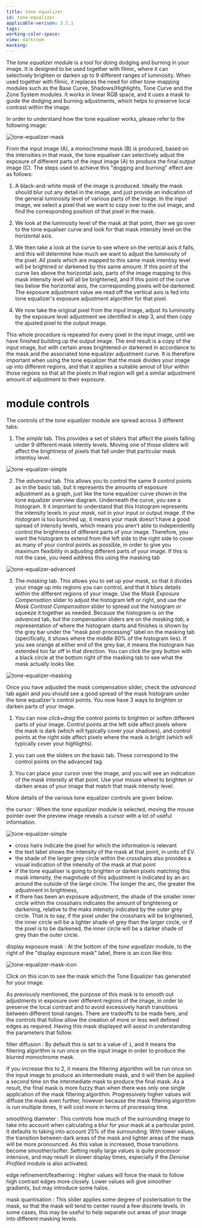 ```yaml
---
title: tone equalizer
id: tone-equalizer
applicable-verison: 3.2.1
tags: 
working-color-space: 
view: darkroom
masking: 
---
```


The _tone equalizer_ module is a tool for doing dodging and burning in your image. It is designed to be used together with filmic, where it can selectively brighten or darken up to 9 different ranges of luminosity. When used together with filmic, it replaces the need for other tone-mapping modules such as the Base Curve, Shadows/Highlights, Tone Curve and the Zone System modules. It works in linear RGB space, and it uses a mask to guide the dodging and burning adjustments, which helps to preserve local contrast within the image.

In order to understand how the tone equaliser works, please refer to the following image:

![tone-equalizer-mask](tone-equalizer-overview.png)

From the input image (A), a monochrome mask (B) is produced, based on the intensities in that mask, the tone equaliser can selectively adjust the exposure of different parts of the input image (A) to produce the final output image (C). The steps used to achieve this "dogging and burning" effect are as follows:

1. A black-and-white mask of the image is produced. Ideally the mask should blur out any detail in the image, and just provide an indication of the general luminosity level of various parts of the image. In the input image, we select a pixel that we want to copy over to the out image, and find the corresponding position of that pixel in the mask.

2. We look at the luminosity level of the mask at that point, then we go over to the tone equaliser curve and look for that mask intensity level on the horizontal axis.

3. We then take a look at the curve to see where on the vertical axis it falls, and this will determine how much we want to adjust the luminosity of the pixel. All pixels which are mapped to this same mask intentisy level will be brightned or darkened by this same amount. If this point of the curve lies above the horizontal axis, parts of the image mapping to this mask intensity level will all be brightened, and if this point of the curve lies below the horizontal axis, the corresponding pixels will be darkened. The exposure adjustment value we read off the vertical axis is fed into tone equalizer's exposure adjustment algorithm for that pixel.

4. We now take the original pixel from the input image, adjust its luminosity by the exposure level adjustment we identified in step 3, and then copy the ajusted pixel to the output image.

This whole procedure is repeated for every pixel in the input image, until we have finished building up the output image. The end result is a copy of the input image, but with certain areas brightened or darkened in accordance to the mask and the associated tone equalizer adjustment curve. It is therefore important when using the tone equalizer that the mask divides your image up into different regions, and that it applies a suitable amout of blur within those regions so that all the pixels in that region will get a similar adjustment amount of adjustment to their exposure.

# module controls

The controls of the _tone equalizer_ module are spread across 3 different tabs:

1. The _simple_ tab. This provides a set of sliders that affect the pixels falling under 9 different mask intentiy levels. Moving one of those sliders will affect the brightness of pixels that fall under that particular mask intentisy level.

![tone-equalizer-simple](tone-equalizer-simple.png)

2. The _advanced_ tab. This allows you to control the same 9 control points as in the basic tab, but it represents the amounts of exposure adjustment as a graph, just like the tone equalizer curve shown in the tone equalizer overview diagram. Underneath the curve, you see a histogram. It it important to understand that this histogram represents the intensity levels in your _mask_, not in your input or output image. If the histogram is too bunched up, it means your mask doesn't have a good spread of intensity levels, which means you aren't able to independently control the brightness of different parts of your image. Therefore, you want the histogram to extend from the left side to the right side to cover as many of your control points as possible, in order to give you maximum flexibility in adjusting different parts of your image. If this is not the case, you need address this using the masking tab

![tone-equalizer-advanced](tone-equalizer-advanced.png)

3. The _masking_ tab. This allows you to set up your mask, so that it divides your image up into regions you can control, and that it blurs details within the different regions of your image. Use the _Mask Exposure Compensation_ slider to adjust the histogram left or right, and use the _Mask Contrast Compensation_ slider to spread out the histogram or squeeze it together as needed. Because the histogram is on the _advanced_ tab, but the compensation sliders are on the _masking tab_, a representation of where the histogram starts and finishes is shown by the grey bar under the "mask post-processing" label on the masking tab (specifically, it shows where the middle 80% of the histogram lies). If you see orange at either end of the grey bar, it means the histogram has extended too far off in that direction. You can click the grey button with a black circle at the bottom right of the masking tab to see what the mask actually looks like.

![tone-equalizer-masking](tone-equalizer-masking.png)

Once you have adjusted the mask compensation slider, check the _advanced_ tab again and you should see a good spread of the mask histogram under the tone equalizer's control points. You now have 3 ways to brighten or darken parts of your image.

1. You can now _click+drag_ the control points to brighten or soften different parts of your image. Control points at the left side affect pixels where the mask is dark (which will typically cover your shadows), and control points at the right side affect pixels where the mask is bright (which will typically cover your highlights). 

2. you can use the sliders on the basic tab. These correspond to the control points on the advanced tag.

3. You can place your cursor over the image, and you will see an indication of the mask intensity at that point. Use your mouse wheel to brighten or darken areas of your image that match that mask intensity level.

More details of the various tone equalizer controls are given below:

the cursor
: When the _tone equalizer_ module is selected, moving the mouse pointer over the preview image reveals a cursor with a lot of useful information.

![tone-equalizer-simple](tone-equalizer-cursor.png)

- cross hairs indicate the pixel for which the information is relevant
- the text label shows the intensity of the mask at that point, in units of EV.
- the shade of the larger grey circle within the crosshairs also provides a visual indication of the intensity of the mask at that point
- if the tone equaliser is going to brighten or darken pixels matching this mask intensity, the magnitude of this adjustment is indicated by an arc around the outside of the large circle. The longer the arc, the greater the adjustment in brightness,
- if there has been an exposure adjustment, the shade of the smaller inner circle within the crosshairs indicates the amount of brightening or darkening, relative to the maks intensity indicated by the outer grey circle. That is to say, if the pixel under the crosshairs will be brightened, the inner circle will be a lighter shade of grey than the larger circle, or if the pixel is to be darkened, the inner circle will be a darker shade of grey than the outer circle.

display exposure mask
: At the bottom of the _tone equalizer_ module, to the right of the "display exposure mask" label, there is an icon like this:

![tone-equalizer-mask-icon](tone-equalizer-mask-icon.png)

Click on this icon to see the mask which the Tone Equalizer has generated for your image.

As previously mentioned, the purpose of this mask is to smooth out adjustments in exposure over different regions of the image, in order to preserve the local contrast and to avoid excessively harsh transitions between different tonal ranges. There are tradeoffs to be made here, and the controls that follow allow the creation of more or less well defined edges as required. Having this mask displayed will assist in understanding the parameters that follow.

filter diffusion
: By default this is set to a value of `1`, and it means the filtering algorithm is run once on the input image in order to produce the blurred monochrome mask.

If you increase this to 2, it means the filtering algorithm will be run once on the input image to produce an intermediate mask, and it will then be applied a second time on the intermediate mask to produce the final mask. As a result, the final mask is more fuzzy than when there was only one single application of the mask filtering algorithm. Progressively higher values will diffuse the mask even further, however because the mask filtering algorithm is run multiple times, it will cost more in terms of processing time.

smoothing diameter
: This controls how much of the surrounding image to take into account when calculating a blur for your mask at a particular point. It defaults to taking into account 25% of the surrounding. With lower values, the transition between dark areas of the mask and lighter areas of the mask will be more pronounced. As this value is increased, those transitions become smoother/softer. Setting really large values is quite processor intensive, and may result in slower display times, especially if the _Denoise Profiled_ module is also activated.

edge refinement/feathering
: Higher values will force the mask to follow high contrast edges more closely. Lower values will give smoother gradients, but may introduce some halos.

mask quantisation
: This slider applies some degree of posterisation to the mask, so that the mask will tend to center round a few discrete levels. In some cases, this may be useful to help separate out areas of your image into different masking levels.

